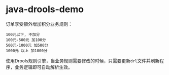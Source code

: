 # java-drools-demo

订单享受额外增加积分业务规则：

```
100元以下, 不加分
100元-500元 加100分
500元-1000元 加500分
1000元 以上 加1000分
```

使用Drools规则引擎，当业务规则需要修改的时候，只需要更新`drl`文件并刷新程序，业务逻辑即可自动解析生效。
